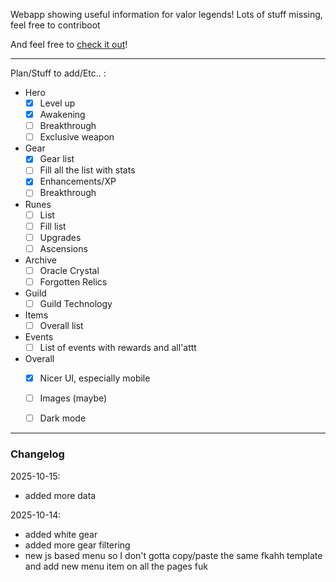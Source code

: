Webapp showing useful information for valor legends! Lots of stuff missing, feel free to contriboot

And feel free to [check it out](https://valor.diskpantry.com/)!

---

Plan/Stuff to add/Etc.. :

  - Hero
    - [X] Level up
    - [X] Awakening
    - [ ] Breakthrough
    - [ ] Exclusive weapon
  - Gear
    - [X] Gear list
    - [ ] Fill all the list with stats
    - [X] Enhancements/XP
    - [ ] Breakthrough
  - Runes
    - [ ] List
    - [ ] Fill list
    - [ ] Upgrades
    - [ ] Ascensions
  - Archive
    - [ ] Oracle Crystal
    - [ ] Forgotten Relics
  - Guild
    - [ ] Guild Technology
  - Items
    - [ ] Overall list
  - Events
    - [ ] List of events with rewards and all'attt
  - Overall
    - [X] Nicer UI, especially mobile
    - [ ] Images (maybe)
    - [ ] Dark mode


---

### Changelog

2025-10-15:
  - added more data

2025-10-14:
  - added white gear
  - added more gear filtering
  - new js based menu so I don't gotta copy/paste the same fkahh template and add new menu item on all the pages fuk